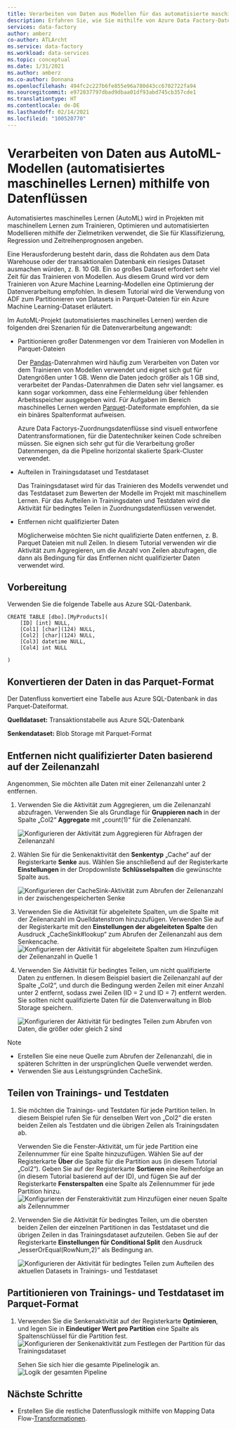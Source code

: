 ```yaml
---
title: Verarbeiten von Daten aus Modellen für das automatisierte maschinelle Lernen (AutoML) mithilfe von Datenflüssen
description: Erfahren Sie, wie Sie mithilfe von Azure Data Factory-Datenflüssen Daten aus AutoML-Modellen (automatisiertes maschinelles Lernen) verarbeiten.
services: data-factory
author: amberz
co-author: ATLArcht
ms.service: data-factory
ms.workload: data-services
ms.topic: conceptual
ms.date: 1/31/2021
ms.author: amberz
ms.co-author: Donnana
ms.openlocfilehash: 494fc2c227b6fe855e96a780d43cc6702722fa94
ms.sourcegitcommit: e972837797dbad9dbaa01df93abd745cb357cde1
ms.translationtype: HT
ms.contentlocale: de-DE
ms.lasthandoff: 02/14/2021
ms.locfileid: "100520770"
---
```

# <a name="process-data-from-automated-machine-learningautoml-models-using-data-flow"></a>Verarbeiten von Daten aus AutoML-Modellen (automatisiertes maschinelles Lernen) mithilfe von Datenflüssen

Automatisiertes maschinelles Lernen (AutoML) wird in Projekten mit maschinellem Lernen zum Trainieren, Optimieren und automatisierten Modellieren mithilfe der Zielmetriken verwendet, die Sie für Klassifizierung, Regression und Zeitreihenprognosen angeben. 

Eine Herausforderung besteht darin, dass die Rohdaten aus dem Data Warehouse oder der transaktionalen Datenbank ein riesiges Dataset ausmachen würden, z. B. 10 GB. Ein so großes Dataset erfordert sehr viel Zeit für das Trainieren von Modellen. Aus diesem Grund wird vor dem Trainieren von Azure Machine Learning-Modellen eine Optimierung der Datenverarbeitung empfohlen. In diesem Tutorial wird die Verwendung von ADF zum Partitionieren von Datasets in Parquet-Dateien für ein Azure Machine Learning-Dataset erläutert. 

Im AutoML-Projekt (automatisiertes maschinelles Lernen) werden die folgenden drei Szenarien für die Datenverarbeitung angewandt:

* Partitionieren großer Datenmengen vor dem Trainieren von Modellen in Parquet-Dateien 

     Der [Pandas](https://pandas.pydata.org/pandas-docs/stable/getting_started/overview.html)-Datenrahmen wird häufig zum Verarbeiten von Daten vor dem Trainieren von Modellen verwendet und eignet sich gut für Datengrößen unter 1 GB. Wenn die Daten jedoch größer als 1 GB sind, verarbeitet der Pandas-Datenrahmen die Daten sehr viel langsamer. es kann sogar vorkommen, dass eine Fehlermeldung über fehlenden Arbeitsspeicher ausgegeben wird. Für Aufgaben im Bereich maschinelles Lernen werden [Parquet](https://parquet.apache.org/)-Dateiformate empfohlen, da sie ein binäres Spaltenformat aufweisen.
    
    Azure Data Factorys-Zuordnungsdatenflüsse sind visuell entworfene Datentransformationen, für die Datentechniker keinen Code schreiben müssen. Sie eignen sich sehr gut für die Verarbeitung großer Datenmengen, da die Pipeline horizontal skalierte Spark-Cluster verwendet.

* Aufteilen in Trainingsdataset und Testdataset
    
    Das Trainingsdataset wird für das Trainieren des Modells verwendet und das Testdataset zum Bewerten der Modelle im Projekt mit maschinellem Lernen. Für das Aufteilen in Trainingsdaten und Testdaten wird die Aktivität für bedingtes Teilen in Zuordnungsdatenflüssen verwendet. 

* Entfernen nicht qualifizierter Daten

    Möglicherweise möchten Sie nicht qualifizierte Daten entfernen, z. B. Parquet Dateien mit null Zeilen. In diesem Tutorial verwenden wir die Aktivität zum Aggregieren, um die Anzahl von Zeilen abzufragen, die dann als Bedingung für das Entfernen nicht qualifizierter Daten verwendet wird. 


## <a name="preparation"></a>Vorbereitung
Verwenden Sie die folgende Tabelle aus Azure SQL-Datenbank. 
```
CREATE TABLE [dbo].[MyProducts](
    [ID] [int] NULL,
    [Col1] [char](124) NULL,
    [Col2] [char](124) NULL,
    [Col3] datetime NULL,
    [Col4] int NULL

) 

```

## <a name="convert-data-format-to-parquet"></a>Konvertieren der Daten in das Parquet-Format

Der Datenfluss konvertiert eine Tabelle aus Azure SQL-Datenbank in das Parquet-Dateiformat. 

**Quelldataset:** Transaktionstabelle aus Azure SQL-Datenbank

**Senkendataset:** Blob Storage mit Parquet-Format


## <a name="remove-unqualified-data-based-on-row-count"></a>Entfernen nicht qualifizierter Daten basierend auf der Zeilenanzahl

Angenommen, Sie möchten alle Daten mit einer Zeilenanzahl unter 2 entfernen. 

1. Verwenden Sie die Aktivität zum Aggregieren, um die Zeilenanzahl abzufragen. Verwenden Sie als Grundlage für **Gruppieren nach** in der Spalte „Col2“ **Aggregate** mit „count(1)“ für die Zeilenanzahl. 

    ![Konfigurieren der Aktivität zum Aggregieren für Abfragen der Zeilenanzahl](./media/scenario-dataflow-process-data-aml-models/aggregate-activity-addrowcount.png)

1. Wählen Sie für die Senkenaktivität den **Senkentyp** „Cache“ auf der Registerkarte **Senke** aus. Wählen Sie anschließend auf der Registerkarte **Einstellungen** in der Dropdownliste **Schlüsselspalten** die gewünschte Spalte aus. 

    ![Konfigurieren der CacheSink-Aktivität zum Abrufen der Zeilenanzahl in der zwischengespeicherten Senke](./media/scenario-dataflow-process-data-aml-models/cachesink-activity-addrowcount.png)

1. Verwenden Sie die Aktivität für abgeleitete Spalten, um die Spalte mit der Zeilenanzahl im Quelldatenstrom hinzuzufügen. Verwenden Sie auf der Registerkarte mit den **Einstellungen der abgeleiteten Spalte** den Ausdruck „CacheSink#lookup“ zum Abrufen der Zeilenanzahl aus dem Senkencache.
    ![Konfigurieren der Aktivität für abgeleitete Spalten zum Hinzufügen der Zeilenanzahl in Quelle 1](./media/scenario-dataflow-process-data-aml-models/derived-column-activity-rowcount-source-1.png)

1. Verwenden Sie Aktivität für bedingtes Teilen, um nicht qualifizierte Daten zu entfernen. In diesem Beispiel basiert die Zeilenanzahl auf der Spalte „Col2“, und durch die Bedingung werden Zeilen mit einer Anzahl unter 2 entfernt, sodass zwei Zeilen (ID = 2 und ID = 7) entfernt werden. Sie sollten nicht qualifizierte Daten für die Datenverwaltung in Blob Storage speichern. 

    ![Konfigurieren der Aktivität für bedingtes Teilen zum Abrufen von Daten, die größer oder gleich 2 sind](./media/scenario-dataflow-process-data-aml-models/conditionalsplit-greater-or-equal-than-2.png)

> [!NOTE]
>    *    Erstellen Sie eine neue Quelle zum Abrufen der Zeilenanzahl, die in späteren Schritten in der ursprünglichen Quelle verwendet werden. 
>    *    Verwenden Sie aus Leistungsgründen CacheSink. 

## <a name="split-training-data-and-test-data"></a>Teilen von Trainings- und Testdaten 

1. Sie möchten die Trainings- und Testdaten für jede Partition teilen. In diesem Beispiel rufen Sie für denselben Wert von „Col2“ die ersten beiden Zeilen als Testdaten und die übrigen Zeilen als Trainingsdaten ab. 

    Verwenden Sie die Fenster-Aktivität, um für jede Partition eine Zeilennummer für eine Spalte hinzuzufügen. Wählen Sie auf der Registerkarte **Über** die Spalte für die Partition aus (in diesem Tutorial „Col2“). Geben Sie auf der Registerkarte **Sortieren** eine Reihenfolge an (in diesem Tutorial basierend auf der ID), und fügen Sie auf der Registerkarte **Fensterspalten** eine Spalte als Zeilennummer für jede Partition hinzu. 
    ![Konfigurieren der Fensteraktivität zum Hinzufügen einer neuen Spalte als Zeilennummer](./media/scenario-dataflow-process-data-aml-models/window-activity-add-row-number.png)

1. Verwenden Sie die Aktivität für bedingtes Teilen, um die obersten beiden Zeilen der einzelnen Partitionen in das Testdataset und die übrigen Zeilen in das Trainingsdataset aufzuteilen. Geben Sie auf der Registerkarte **Einstellungen für Conditional Split** den Ausdruck „lesserOrEqual(RowNum,2)“ als Bedingung an. 

    ![Konfigurieren der Aktivität für bedingtes Teilen zum Aufteilen des aktuellen Datasets in Trainings- und Testdataset](./media/scenario-dataflow-process-data-aml-models/split-training-dataset-test-dataset.png)

## <a name="partition-training-dataset-and-test-dataset-with-parquet-format"></a>Partitionieren von Trainings- und Testdataset im Parquet-Format

1. Verwenden Sie die Senkenaktivität auf der Registerkarte **Optimieren**, und legen Sie in **Eindeutiger Wert pro Partition** eine Spalte als Spaltenschlüssel für die Partition fest. 
    ![Konfigurieren der Senkenaktivität zum Festlegen der Partition für das Trainingsdataset](./media/scenario-dataflow-process-data-aml-models/partition-training-dataset-sink.png)

    Sehen Sie sich hier die gesamte Pipelinelogik an.
    ![Logik der gesamten Pipeline](./media/scenario-dataflow-process-data-aml-models/entire-pipeline.png)


## <a name="next-steps"></a>Nächste Schritte

* Erstellen Sie die restliche Datenflusslogik mithilfe von Mapping Data Flow-[Transformationen](concepts-data-flow-overview.md).
